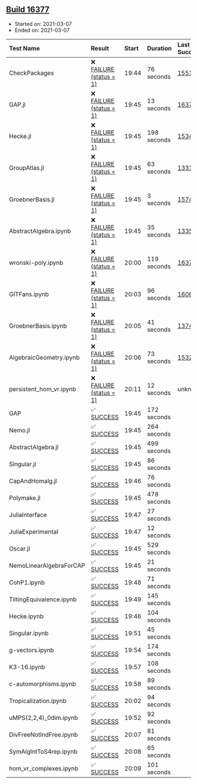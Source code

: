 ## [Build 16377](https://oscarci.mathematik.uni-kl.de/job/oscar/16377/)

* Started on: 2021-03-07
* Ended on: 2021-03-07

| Test Name    | Result | Start | Duration | Last Success | First Failure |
|:-------------|:-------|:------|:---------|:-------------|:--------------|
| CheckPackages | ❌ [FAILURE (status = 1)](https://oscarci.mathematik.uni-kl.de/job/oscar/16377/artifact/logs/build-16377/CheckPackages.log) | 19:44 | 76 seconds | [15514](https://oscarci.mathematik.uni-kl.de/job/oscar/15514/) | [15515](https://oscarci.mathematik.uni-kl.de/job/oscar/15515/) |
| GAP.jl | ❌ [FAILURE (status = 1)](https://oscarci.mathematik.uni-kl.de/job/oscar/16377/artifact/logs/build-16377/GAP.jl.log) | 19:45 | 13 seconds | [16376](https://oscarci.mathematik.uni-kl.de/job/oscar/16376/) | [16377](https://oscarci.mathematik.uni-kl.de/job/oscar/16377/) |
| Hecke.jl | ❌ [FAILURE (status = 1)](https://oscarci.mathematik.uni-kl.de/job/oscar/16377/artifact/logs/build-16377/Hecke.jl.log) | 19:45 | 198 seconds | [15344](https://oscarci.mathematik.uni-kl.de/job/oscar/15344/) | [15348](https://oscarci.mathematik.uni-kl.de/job/oscar/15348/) |
| GroupAtlas.jl | ❌ [FAILURE (status = 1)](https://oscarci.mathematik.uni-kl.de/job/oscar/16377/artifact/logs/build-16377/GroupAtlas.jl.log) | 19:45 | 63 seconds | [13311](https://oscarci.mathematik.uni-kl.de/job/oscar/13311/) | [13312](https://oscarci.mathematik.uni-kl.de/job/oscar/13312/) |
| GroebnerBasis.jl | ❌ [FAILURE (status = 1)](https://oscarci.mathematik.uni-kl.de/job/oscar/16377/artifact/logs/build-16377/GroebnerBasis.jl.log) | 19:45 | 3 seconds | [15745](https://oscarci.mathematik.uni-kl.de/job/oscar/15745/) | [15746](https://oscarci.mathematik.uni-kl.de/job/oscar/15746/) |
| AbstractAlgebra.ipynb | ❌ [FAILURE (status = 1)](https://oscarci.mathematik.uni-kl.de/job/oscar/16377/artifact/logs/build-16377/AbstractAlgebra.ipynb.log) | 19:45 | 35 seconds | [13355](https://oscarci.mathematik.uni-kl.de/job/oscar/13355/) | [13356](https://oscarci.mathematik.uni-kl.de/job/oscar/13356/) |
| wronski-poly.ipynb | ❌ [FAILURE (status = 1)](https://oscarci.mathematik.uni-kl.de/job/oscar/16377/artifact/logs/build-16377/wronski-poly.ipynb.log) | 20:00 | 119 seconds | [16370](https://oscarci.mathematik.uni-kl.de/job/oscar/16370/) | [16371](https://oscarci.mathematik.uni-kl.de/job/oscar/16371/) |
| GITFans.ipynb | ❌ [FAILURE (status = 1)](https://oscarci.mathematik.uni-kl.de/job/oscar/16377/artifact/logs/build-16377/GITFans.ipynb.log) | 20:03 | 96 seconds | [16068](https://oscarci.mathematik.uni-kl.de/job/oscar/16068/) | [16069](https://oscarci.mathematik.uni-kl.de/job/oscar/16069/) |
| GroebnerBasis.ipynb | ❌ [FAILURE (status = 1)](https://oscarci.mathematik.uni-kl.de/job/oscar/16377/artifact/logs/build-16377/GroebnerBasis.ipynb.log) | 20:05 | 41 seconds | [13748](https://oscarci.mathematik.uni-kl.de/job/oscar/13748/) | [13749](https://oscarci.mathematik.uni-kl.de/job/oscar/13749/) |
| AlgebraicGeometry.ipynb | ❌ [FAILURE (status = 1)](https://oscarci.mathematik.uni-kl.de/job/oscar/16377/artifact/logs/build-16377/AlgebraicGeometry.ipynb.log) | 20:06 | 73 seconds | [15322](https://oscarci.mathematik.uni-kl.de/job/oscar/15322/) | [15323](https://oscarci.mathematik.uni-kl.de/job/oscar/15323/) |
| persistent_hom_vr.ipynb | ❌ [FAILURE (status = 1)](https://oscarci.mathematik.uni-kl.de/job/oscar/16377/artifact/logs/build-16377/persistent_hom_vr.ipynb.log) | 20:11 | 12 seconds | unknown | unknown |
| GAP | ✅ [SUCCESS](https://oscarci.mathematik.uni-kl.de/job/oscar/16377/artifact/logs/build-16377/GAP.log) | 19:45 | 172 seconds |  |  |
| Nemo.jl | ✅ [SUCCESS](https://oscarci.mathematik.uni-kl.de/job/oscar/16377/artifact/logs/build-16377/Nemo.jl.log) | 19:45 | 264 seconds |  |  |
| AbstractAlgebra.jl | ✅ [SUCCESS](https://oscarci.mathematik.uni-kl.de/job/oscar/16377/artifact/logs/build-16377/AbstractAlgebra.jl.log) | 19:45 | 499 seconds |  |  |
| Singular.jl | ✅ [SUCCESS](https://oscarci.mathematik.uni-kl.de/job/oscar/16377/artifact/logs/build-16377/Singular.jl.log) | 19:45 | 86 seconds |  |  |
| CapAndHomalg.jl | ✅ [SUCCESS](https://oscarci.mathematik.uni-kl.de/job/oscar/16377/artifact/logs/build-16377/CapAndHomalg.jl.log) | 19:46 | 76 seconds |  |  |
| Polymake.jl | ✅ [SUCCESS](https://oscarci.mathematik.uni-kl.de/job/oscar/16377/artifact/logs/build-16377/Polymake.jl.log) | 19:45 | 478 seconds |  |  |
| JuliaInterface | ✅ [SUCCESS](https://oscarci.mathematik.uni-kl.de/job/oscar/16377/artifact/logs/build-16377/JuliaInterface.log) | 19:47 | 27 seconds |  |  |
| JuliaExperimental | ✅ [SUCCESS](https://oscarci.mathematik.uni-kl.de/job/oscar/16377/artifact/logs/build-16377/JuliaExperimental.log) | 19:47 | 12 seconds |  |  |
| Oscar.jl | ✅ [SUCCESS](https://oscarci.mathematik.uni-kl.de/job/oscar/16377/artifact/logs/build-16377/Oscar.jl.log) | 19:45 | 529 seconds |  |  |
| NemoLinearAlgebraForCAP | ✅ [SUCCESS](https://oscarci.mathematik.uni-kl.de/job/oscar/16377/artifact/logs/build-16377/NemoLinearAlgebraForCAP.log) | 19:45 | 21 seconds |  |  |
| CohP1.ipynb | ✅ [SUCCESS](https://oscarci.mathematik.uni-kl.de/job/oscar/16377/artifact/logs/build-16377/CohP1.ipynb.log) | 19:48 | 71 seconds |  |  |
| TiltingEquivalence.ipynb | ✅ [SUCCESS](https://oscarci.mathematik.uni-kl.de/job/oscar/16377/artifact/logs/build-16377/TiltingEquivalence.ipynb.log) | 19:49 | 145 seconds |  |  |
| Hecke.ipynb | ✅ [SUCCESS](https://oscarci.mathematik.uni-kl.de/job/oscar/16377/artifact/logs/build-16377/Hecke.ipynb.log) | 19:46 | 104 seconds |  |  |
| Singular.ipynb | ✅ [SUCCESS](https://oscarci.mathematik.uni-kl.de/job/oscar/16377/artifact/logs/build-16377/Singular.ipynb.log) | 19:51 | 45 seconds |  |  |
| g-vectors.ipynb | ✅ [SUCCESS](https://oscarci.mathematik.uni-kl.de/job/oscar/16377/artifact/logs/build-16377/g-vectors.ipynb.log) | 19:54 | 174 seconds |  |  |
| K3-16.ipynb | ✅ [SUCCESS](https://oscarci.mathematik.uni-kl.de/job/oscar/16377/artifact/logs/build-16377/K3-16.ipynb.log) | 19:57 | 108 seconds |  |  |
| c-automorphisms.ipynb | ✅ [SUCCESS](https://oscarci.mathematik.uni-kl.de/job/oscar/16377/artifact/logs/build-16377/c-automorphisms.ipynb.log) | 19:58 | 89 seconds |  |  |
| Tropicalization.ipynb | ✅ [SUCCESS](https://oscarci.mathematik.uni-kl.de/job/oscar/16377/artifact/logs/build-16377/Tropicalization.ipynb.log) | 20:02 | 94 seconds |  |  |
| uMPS(2,2,4)_0dim.ipynb | ✅ [SUCCESS](https://oscarci.mathematik.uni-kl.de/job/oscar/16377/artifact/logs/build-16377/uMPS-2-2-4-_0dim.ipynb.log) | 19:52 | 92 seconds |  |  |
| DivFreeNotIndFree.ipynb | ✅ [SUCCESS](https://oscarci.mathematik.uni-kl.de/job/oscar/16377/artifact/logs/build-16377/DivFreeNotIndFree.ipynb.log) | 20:07 | 81 seconds |  |  |
| SymAlgIntToS4rep.ipynb | ✅ [SUCCESS](https://oscarci.mathematik.uni-kl.de/job/oscar/16377/artifact/logs/build-16377/SymAlgIntToS4rep.ipynb.log) | 20:08 | 65 seconds |  |  |
| hom_vr_complexes.ipynb | ✅ [SUCCESS](https://oscarci.mathematik.uni-kl.de/job/oscar/16377/artifact/logs/build-16377/hom_vr_complexes.ipynb.log) | 20:09 | 101 seconds |  |  |
